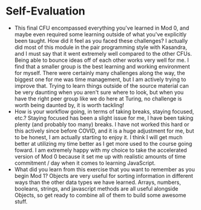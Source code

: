 # Self-Evaluation

- This final CFU encompassed everything you've learned in Mod 0, and maybe even required some learning outside of what you've explicitly been taught. How did it feel as you faced these challenges?
    I actually did most of this module in the pair programming style with Kasandra, and I must say that it went extremely well compared to the other CFUs. Being able to bounce ideas off of each other works very well for me. I find that a smaller group is the best learning and working environment for myself. There were certainly many challenges along the way, the biggest one for me was time management, but I am actively trying to improve that. Trying to learn things outside of the source material can be very daunting when you aren't sure where to look, but when you have the right peer group like we do here at Turing, no challenge is worth being daunted by, it is worth tackling!
- How is your workflow going, in terms of taking breaks, staying focused, etc.?
    Staying focused has been a slight issue for me, I have been taking plenty (and probably too many) breaks. I have not worked this hard or this actively since before COVID, and it is a huge adjustment for me, but to be honest, I am actually starting to enjoy it. I think I will get much better at utilizing my time better as I get more used to the course going foward. I am extremely happy with my choice to take the accelerated version of Mod 0 because it set me up with realistic amounts of time commitment / day when it comes to learning JavaScript.
- What did you learn from this exercise that you want to remember as you begin Mod 1?
    Objects are very useful for sorting information in different ways than the other data types we have learned. Arrays, numbers, booleans, strings, and javascript methods are all useful alongside Objects, so get ready to combine all of them to build some awesome stuff.